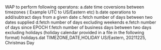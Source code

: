 WAP to perform following operatons:
a.date time coversions between timezones ( Example UTC to US/Eastern etc)
b.date operations to add/subtract days from a given date 
c.fetch number of days between two dates supplied
d.fetch number of days excluding weekends 
e.fetch number of days since EPOCH
f.fetch number of business days between two days excluding holidays
	  (holiday calendar provided in a file in the following format)
         holidays.dat
	 TIMEZONE,DATE,HOLIDAY
	 US/Eastern, 20211225, Christmas Day

